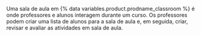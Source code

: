 Uma sala de aula em {% data variables.product.prodname_classroom %} é onde professores e alunos interagem durante um curso. Os professores podem criar uma lista de alunos para a sala de aula e, em seguida, criar, revisar e avaliar as atividades em sala de aula.
